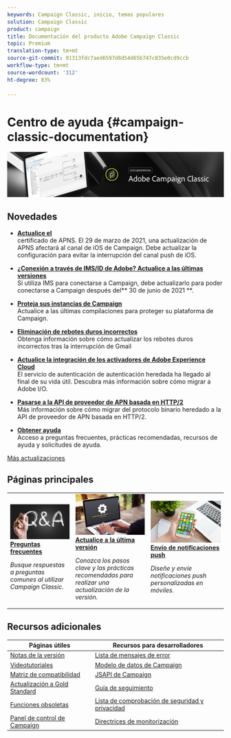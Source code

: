 ```yaml
---
keywords: Campaign Classic, inicio, temas populares
solution: Campaign Classic
product: campaign
title: Documentación del producto Adobe Campaign Classic
topic: Premium
translation-type: tm+mt
source-git-commit: 91313fdc7aed6597d8d54d65b747c835e0cd9ccb
workflow-type: tm+mt
source-wordcount: '312'
ht-degree: 83%

---
```



# Centro de ayuda {#campaign-classic-documentation}

![](platform/using/assets/do-not-localize/banner_acc_doc.jpg)

## Novedades

* **[Actualice el ](technotes/ios-certificate-update.md)**<br/> certificado de APNS. El 29 de marzo de 2021, una actualización de APNS afectará al canal de iOS de Campaign. Debe actualizar la configuración para evitar la interrupción del canal push de iOS.

* **[¿Conexión a través de IMS/ID de Adobe? Actualice a las últimas versiones](integrations/using/about-adobe-id.md)**<br/> Si utiliza IMS para conectarse a Campaign, debe actualizarlo para poder conectarse a Campaign después del** 30 de junio de 2021 **.

* **[Proteja sus instancias de Campaign](https://helpx.adobe.com/es/campaign/kb/sms-connector-protocol-and-settings.html)**<br/> Actualice a las últimas compilaciones para proteger su plataforma de Campaign.

* **[Eliminación de rebotes duros incorrectos](https://helpx.adobe.com/campaign/kb/update-bounce-qualification.html)**<br/> Obtenga información sobre cómo actualizar los rebotes duros incorrectos tras la interrupción de Gmail

* **[Actualice la integración de los activadores de Adobe Experience Cloud](integrations/using/configuring-adobe-io.md)**<br/> El servicio de autenticación de autenticación heredada ha llegado al final de su vida útil. Descubra más información sobre cómo migrar a Adobe I/O.

* **[Pasarse a la API de proveedor de APN basada en HTTP/2](https://helpx.adobe.com/es/campaign/kb/migrate-to-apns-http2.html)**<br/> Más información sobre cómo migrar del protocolo binario heredado a la API de proveedor de APN basada en HTTP/2.

* **[Obtener ayuda](https://helpx.adobe.com/es/campaign/kb/ac-support.html)**<br/> Acceso a preguntas frecuentes, prácticas recomendadas, recursos de ayuda y solicitudes de ayuda.

[Más actualizaciones](/help/rn/using/documentation-updates.md)

## Páginas principales

<table>
<tr>
  <td>
    <a href="platform/using/common-questions.md">
      <img alt="Preguntas frecuentes" src="platform/using/assets/FAQ.png"/>
    </a>
    <div>
      <a href="platform/using/common-questions.md">
    <strong>Preguntas frecuentes</strong>
    </a>
    </div>
    <p>
    <em>Busque respuestas a preguntas comunes al utilizar Campaign Classic</em>.
    <p>
  </td>
   <td>
    <a href="production/using/build-upgrade.md">
      <img alt="Generar actualización" src="platform/using/assets/upgrade.png" />
    </a>
    <div>
      <a href="production/using/build-upgrade.md">
    <strong>Actualice a la última versión</strong>
    </a>
    </div>
    <p>
    <em>Conozca los pasos clave y las prácticas recomendadas para realizar una actualización de la versión.</em>
    <p>
  </td>
  <td>
    <a href="delivery/using/creating-notifications.md">
       <img alt="Notificaciones push" src="platform/using/assets/push.png" />
    </a>
    <div>
       <a href="delivery/using/creating-notifications.md">
    <strong>Envío de notificaciones push</strong>
    </a>
    </div>
    <p>
    <em>Diseñe y envíe notificaciones push personalizadas en móviles.</em>
    <p>
  </td>
</tr>
</table>

## Recursos adicionales

| Páginas útiles | Recursos para desarrolladores |
|---|---|
| [Notas de la versión](/help/rn/using/latest-release.md) | [Lista de mensajes de error](https://docs.adobe.com/content/help/en/campaign-classic/technicalresources/error_messages/error_codes.html) |
| [Videotutoriales](https://experienceleague.adobe.com/docs/campaign-classic-learn/tutorials/overview.html?lang=es) | [Modelo de datos de Campaign](configuration/using/about-data-model.md) |
| [Matriz de compatibilidad](rn/using/compatibility-matrix.md) | [JSAPI de Campaign](https://docs.adobe.com/content/help/en/campaign-classic/technicalresources/api/p-1.html) |
| [Actualización a Gold Standard ](https://helpx.adobe.com/es/campaign/kb/gold-standard.html) | [Guía de seguimiento](https://helpx.adobe.com/es/campaign/kb/acc-tracking.html) |
| [Funciones obsoletas](rn/using/deprecated-features.md) | [Lista de comprobación de seguridad y privacidad](https://helpx.adobe.com/es/campaign/kb/acc-security.html) |
| [Panel de control de Campaign](https://experienceleague.adobe.com/docs/control-panel/using/control-panel-home.html?lang=es) | [Directrices de monitorización](production/using/monitoring-guidelines.md) |
